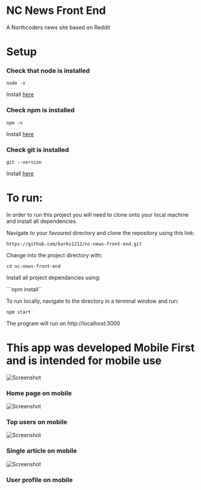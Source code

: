 # NC News Front End

A Northcoders news site based on Reddit

# Setup

### Check that node is installed

```node -v```

Install [here](https://nodejs.org/en/download/package-manager/)

### Check npm is installed

```npm -v```

Install [here](https://www.npmjs.com/get-npm)

### Check git is installed

```git --version```

Install [here](https://git-scm.com/)

# To run:
In order to run this project you will need to clone onto your local machine and install all dependencies.

Navigate to your favoured directory and clone the repository using this link: 

```https://github.com/barks1212/nc-news-front-end.git```

Change into the project directory with:

```cd nc-news-front-end```

Install all project dependancies using:

```npm install``

To run locally, navigate to the directory in a terminal window and run:

```npm start```

The program will run on 
http://localhost:3000

# This app was developed Mobile First and is intended for mobile use

![Screenshot](/public/screenshots/home.png "Home page on mobile")

### Home page on mobile

![Screenshot](/public/screenshots/top.png "Top users on mobile")

### Top users on mobile

![Screenshot](/public/screenshots/article.png "Single article on mobile")

### Single article on mobile

![Screenshot](/public/screenshots/user.png "User profile on mobile")

### User profile on mobile
